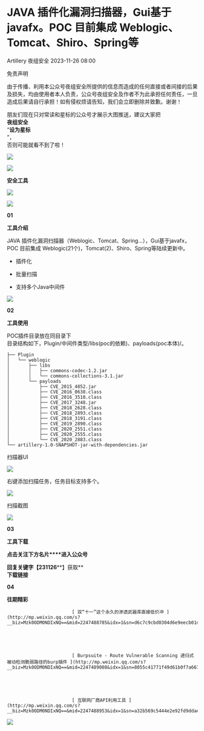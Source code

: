 #  JAVA 插件化漏洞扫描器，Gui基于javafx。POC 目前集成 Weblogic、Tomcat、Shiro、Spring等   
Artillery  夜组安全   2023-11-26 08:00  
  
免责声明  
  
由于传播、利用本公众号夜组安全所提供的信息而造成的任何直接或者间接的后果及损失，均由使用者本人负责，公众号夜组安全及作者不为此承担任何责任，一旦造成后果请自行承担！如有侵权烦请告知，我们会立即删除并致歉。谢谢！  
  
朋友们现在只对常读和星标的公众号才展示大图推送，建议大家把  
**夜组安全**  
“**设为星标**  
”，  
否则可能就看不到了啦！  
  
![](https://mmbiz.qpic.cn/sz_mmbiz_gif/2AqAgxkehicibhdXDeRwI1L5DC694At2gRAQvUOyPLLNqR8icO1yibl8MAKMN5Vtiawxibch7gQfH1aSia7F6z55Nibu3A/640?wx_fmt=gif "")  
  
![](https://mmbiz.qpic.cn/sz_mmbiz_gif/2AqAgxkehicibhdXDeRwI1L5DC694At2gRAQvUOyPLLNqR8icO1yibl8MAKMN5Vtiawxibch7gQfH1aSia7F6z55Nibu3A/640?wx_fmt=gif "")  
  
**安全工具**  
  
![](https://mmbiz.qpic.cn/sz_mmbiz_gif/2AqAgxkehicibhdXDeRwI1L5DC694At2gRAQvUOyPLLNqR8icO1yibl8MAKMN5Vtiawxibch7gQfH1aSia7F6z55Nibu3A/640?wx_fmt=gif "")  
  
![](https://mmbiz.qpic.cn/sz_mmbiz_gif/2AqAgxkehicibhdXDeRwI1L5DC694At2gRAQvUOyPLLNqR8icO1yibl8MAKMN5Vtiawxibch7gQfH1aSia7F6z55Nibu3A/640?wx_fmt=gif "")  
  
  
**01**  
  
**工具介绍**  
  
JAVA 插件化漏洞扫描器（Weblogic、Tomcat、Spring...），Gui基于javafx，POC 目前集成 Weblogic(21个)，Tomcat(2)、Shiro、Spring等陆续更新中。  
- 插件化  
  
- 批量扫描  
  
- 支持多个Java中间件  
  
![](https://mmbiz.qpic.cn/sz_mmbiz_png/icZ1W9s2Jp2X68MJx914MX7cjLhP1l0qIYNDVP5LY5GxPId0EZVOrvFEBtUS3k2WuUgrsAvqzicfuA2SRbjTjHFg/640?wx_fmt=png&from=appmsg "")  
  
  
  
**02**  
  
**工具使用**  
  
POC插件目录放在同目录下  
目录结构如下，Plugin/中间件类型/libs(poc的依赖)、payloads(poc本体)/。  
```
├── Plugin
│   └── weblogic
│       ├── libs
│       │   ├── commons-codec-1.2.jar
│       │   └── commons-collections-3.1.jar
│       └── payloads
│           ├── CVE_2015_4852.jar
│           ├── CVE_2016_0638.class
│           ├── CVE_2016_3510.class
│           ├── CVE_2017_3248.jar
│           ├── CVE_2018_2628.class
│           ├── CVE_2018_2893.class
│           ├── CVE_2018_3191.class
│           ├── CVE_2019_2890.class
│           ├── CVE_2020_2551.class
│           ├── CVE_2020_2555.class
│           └── CVE_2020_2883.class
└── artillery-1.0-SNAPSHOT-jar-with-dependencies.jar
```  
  
扫描器UI  
  
![](https://mmbiz.qpic.cn/sz_mmbiz_png/icZ1W9s2Jp2X68MJx914MX7cjLhP1l0qIYNDVP5LY5GxPId0EZVOrvFEBtUS3k2WuUgrsAvqzicfuA2SRbjTjHFg/640?wx_fmt=png&from=appmsg "")  
  
右键添加扫描任务，任务目标支持多个。  
  
![](https://mmbiz.qpic.cn/sz_mmbiz_png/icZ1W9s2Jp2X68MJx914MX7cjLhP1l0qIDsOp7cXI9INj1cSiaTUS8ln1cLbushf3SsRRiboqKg39cbeNm8XbOUSQ/640?wx_fmt=png&from=appmsg "")  
  
扫描截图  
  
![](https://mmbiz.qpic.cn/sz_mmbiz_png/icZ1W9s2Jp2X68MJx914MX7cjLhP1l0qIYNDVP5LY5GxPId0EZVOrvFEBtUS3k2WuUgrsAvqzicfuA2SRbjTjHFg/640?wx_fmt=png&from=appmsg "")  
  
  
**03**  
  
**工具下载**  
  
**点击关注下方名片****进入公众号**  
  
**回复关键字【231126****】获取**  
**下载链接**  
  
  
**04**  
  
**往期精彩**  
  

							[ 双“十一”这个永久的渗透武器库直接低价冲 ](http://mp.weixin.qq.com/s?__biz=Mzk0ODM0NDIxNQ==&mid=2247488785&idx=1&sn=d6c7c9cbd0304d6e9eecb01d2806d540&chksm=c36851e9f41fd8ffa26b9498dcd992a92dfb016e4417affe1bdbf9b1d6455bc9cfc260e035bd&scene=21#wechat_redirect)  

						  
  
  

							[ Burpsuite - Route Vulnerable Scanning 递归式被动检测脆弱路径的burp插件 ](http://mp.weixin.qq.com/s?__biz=Mzk0ODM0NDIxNQ==&mid=2247489008&idx=1&sn=8055c41771f49d61b0f7a66795fb10da&chksm=c3685108f41fd81ebc4f92684a97cce6606822c18f6ac39f0fde10eefc4a69907937c3dbe115&scene=21#wechat_redirect)  

						  
  
  

							[ 互联网厂商API利用工具 ](http://mp.weixin.qq.com/s?__biz=Mzk0ODM0NDIxNQ==&mid=2247488953&idx=1&sn=a32b569c5444e2e92fd9ddaef77e052d&chksm=c3685141f41fd8572bd1169b9bf390f2358b9da782d19167486d19cc6470f26a1ffca11c4a8b&scene=21#wechat_redirect)  

						  
  
![](https://mmbiz.qpic.cn/mmbiz_png/OAmMqjhMehrtxRQaYnbrvafmXHe0AwWLr2mdZxcg9wia7gVTfBbpfT6kR2xkjzsZ6bTTu5YCbytuoshPcddfsNg/640?wx_fmt=png&wxfrom=5&wx_lazy=1&wx_co=1&random=0.8399406679299557 "")  
  
